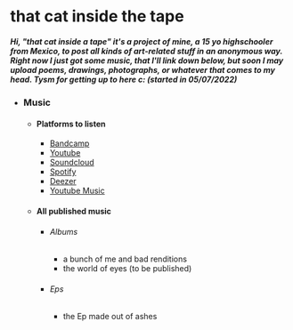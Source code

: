 # that cat inside the tape
##### Hi, "that cat inside a tape" it's a project of mine, a 15 yo highschooler from Mexico, to post all kinds of art-related stuff in an anonymous way. Right now I just got some music, that I'll link down below, but soon I may upload poems, drawings, photographs, or whatever that comes to my head. Tysm for getting up to here c: (started in 05/07/2022)

 - ### Music
    - #### Platforms to listen
      - [Bandcamp](https://thatcatinsidethetape.bandcamp.com/)
      - [Youtube](https://www.youtube.com/channel/UC42_Y9btjEoxBUwrgx3j39Q)
      - [Soundcloud](https://soundcloud.com/that-cat-inside-the-tape)
      - [Spotify](https://open.spotify.com/artist/4DvbXIXYHV8G5JE6CexiXL)
      - [Deezer](https://www.deezer.com/en/artist/176144667)
      - [Youtube Music](https://music.youtube.com/playlist?list=OLAK5uy_nyiw7T0cExXTkBdfndWh8QUOyAuQBK5-w)
    - #### All published music
      * ###### Albums
        * a bunch of me and bad renditions
        * the world of eyes (to be published)
      * ###### Eps
        * the Ep made out of ashes

